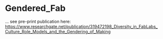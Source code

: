 # Gendered_Fab

... see pre-print publication here: https://www.researchgate.net/publication/319472198_Diversity_in_FabLabs_Culture_Role_Models_and_the_Gendering_of_Making
